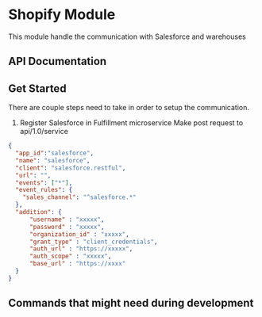 # Shopify Module
This module handle the communication with Salesforce and warehouses

## API Documentation


## Get Started
There are couple steps need to take in order to setup the communication.
1. Register Salesforce in Fulfillment microservice
Make post request to api/1.0/service
```json
{
  "app_id":"salesforce",
  "name": "salesforce",
  "client": "salesforce.restful",
  "url": "",
  "events": ["*"],
  "event_rules": {
    "sales_channel": "^salesforce.*"
  },
  "addition": {
      "username" : "xxxxx",
      "password" : "xxxxx",
      "organization_id" : "xxxxx",
      "grant_type" : "client_credentials",
      "auth_url" : "https://xxxxx",
      "auth_scope" : "xxxxx",
      "base_url" : "https://xxxx"
  }
}
```


## Commands that might need during development
